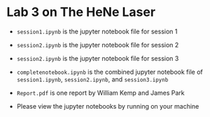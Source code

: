 # Lab 3 on The HeNe Laser
- `session1.ipynb` is the jupyter notebook file for session 1
- `session2.ipynb` is the jupyter notebook file for session 2
- `session2.ipynb` is the jupyter notebook file for session 3

- `completenotebook.ipynb` is the combined jupyter notebook file of `session1.ipynb`, `session2.ipynb`, and `session3.ipynb`

- `Report.pdf` is one report by William Kemp and James Park

- Please view the jupyter notebooks by running on your machine
